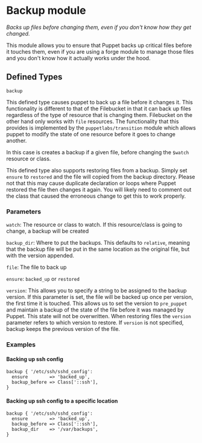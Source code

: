 # Backup module

*Backs up files before changing them, even if you don't know how they get changed.*

This module allows you to ensure that Puppet backs up critical files before it touches them, even if you are using a forge module to manage those files and you don't know how it actually works under the hood.

## Defined Types

`backup`

This defined type causes puppet to back up a file before it changes it. This functionality is different to that of the Filebucket in that it can back up files regardless of the type of resource that is changing them. Filebucket on the other hand only works with `file` resources. The functionality that this provides is implemented by the `puppetlabs/transition` module which allows puppet to modify the state of one resource before it goes to change another.

In this case is creates a backup if a given file, before changing the `$watch` resource or class.

This defined type also supports restoring files from a backup. Simply set `ensure` to `restored` and the file will copied from the backup directory. Please not that this may cause duplicate declaration or loops where Puppet restored the file then changes it again. You will likely need to comment out the class that caused the erroneous change to get this to work properly.

### Parameters

`watch`: The resource or class to watch. If this resource/class is going to change, a backup will be created

`backup_dir`: Where to put the backups. This defaults to `relative`, meaning that the backup file will be put in the same location as the original file, but with the version appended.

`file`: The file to back up

`ensure`: `backed_up` or `restored`

`version`: This allows you to specify a string to be assigned to the backup version. If this parameter is set, the file will be backed up once per version, the first time it is touched. This allows us to set the version to `pre_puppet` and maintain a backup of the state of the file before it was managed by Puppet. This state will not be overwritten. When restoring files the `version` parameter refers to which version to restore. If `version` is not specified, backup keeps the previous version of the file.

### Examples

#### Backing up ssh config

```puppet
backup { '/etc/ssh/sshd_config':
  ensure        => 'backed_up',
  backup_before => Class['::ssh'],
}
```

#### Backing up ssh config to a specific location

```puppet
backup { '/etc/ssh/sshd_config':
  ensure        => 'backed_up',
  backup_before => Class['::ssh'],
  backup_dir    => '/var/backups',
}
```
